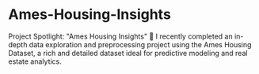 # Ames-Housing-Insights
Project Spotlight: "Ames Housing Insights" 🏡 I recently completed an in-depth data exploration and preprocessing project using the Ames Housing Dataset, a rich and detailed dataset ideal for predictive modeling and real estate analytics.
